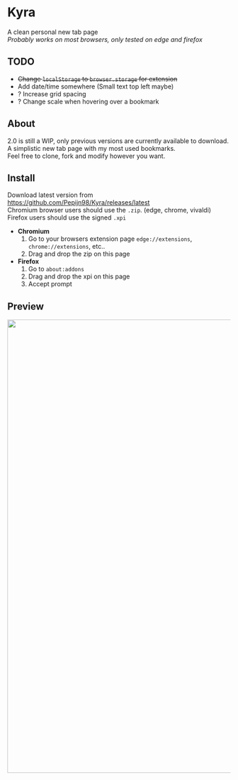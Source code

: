 # Kyra
A clean personal new tab page \
_Probably works on most browsers, only tested on edge and firefox_

## TODO
- ~~Change `localStorage` to `browser.storage` for extension~~
- Add date/time somewhere (Small text top left maybe)
- ? Increase grid spacing
- ? Change scale when hovering over a bookmark

## About
2.0 is still a WIP, only previous versions are currently available to download. \
A simplistic new tab page with my most used bookmarks. \
Feel free to clone, fork and modify however you want.

## Install
Download latest version from https://github.com/Pepijn98/Kyra/releases/latest \
Chromium browser users should use the `.zip`. (edge, chrome, vivaldi) \
Firefox users should use the signed `.xpi`
- **Chromium**
    1. Go to your browsers extension page `edge://extensions`, `chrome://extensions`, etc..
    2. Drag and drop the zip on this page
- **Firefox**
    1. Go to `about:addons`
    2. Drag and drop the xpi on this page
    3. Accept prompt

## Preview
<img width="1024px" src="https://b.catgirlsare.sexy/4eitX03Mhgj_.png">
